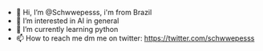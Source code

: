 - 👋 Hi, I’m @Schwwepesss, i'm from Brazil
- 👀 I’m interested in AI in general
- 🌱 I’m currently learning python
- 📫 How to reach me dm me on twitter: https://twitter.com/schwwepesss


<!---
Schwwepesss/Schwwepesss is a ✨ special ✨ repository because its `README.md` (this file) appears on your GitHub profile.
You can click the Preview link to take a look at your changes.
--->
